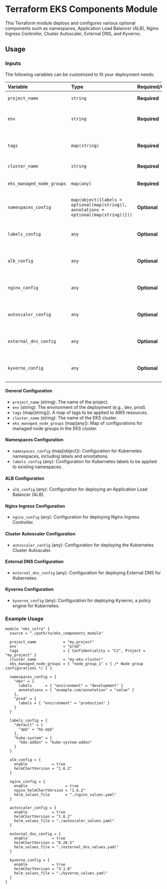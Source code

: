 # Terraform EKS Components Module

This Terraform module deploys and configures various optional components such as namespaces, Application Load Balancer (ALB), Nginx Ingress Controller, Cluster Autoscaler, External DNS, and Kyverno.

## Usage

### Inputs

The following variables can be customized to fit your deployment needs:

| Variable                   | Type                 | Required/Optional         | Default Value             | Description                                 |
| :------------------------- | :------------------- | :------------------------ | :------------------------ | :------------------------------------------ |
| `project_name`             | `string`             | **Required**              |                           | The name of the project                     |
| `env`                      | `string`             | **Required**              |                           | The environment of the deployment          |
| `tags`                     | `map(string)`        | **Required**              |                           | Map of tags to be applied to AWS resources |
| `cluster_name`             | `string`             | **Required**              |                           | Name of the EKS cluster                     |
| `eks_managed_node_groups`  | `map(any)`           | **Required**              |                           | Map of node group configurations           |
| `namespaces_config`        | `map(object({labels = optional(map(string)), annotations = optional(map(string))}))` | **Optional**  | `{ "" = { labels = {}, annotations = {} } }` | Configuration for Kubernetes namespaces    |
| `labels_config`            | `any`                | **Optional**              | `{}`                      | Additional labels for Kubernetes namespaces|
| `alb_config`               | `any`                | **Optional**              | `{ enable = false, helmChartVersion = "1.6.2" }` | Configuration for AWS Application Load Balancer|
| `nginx_config`             | `any`                | **Optional**              | `{ enable = false, nginx_helmChartVersion = "1.6.2", helm_values_file = "" }` | Configuration for NGINX Ingress Controller|
| `autoscaler_config`        | `any`                | **Optional**              | `{ enable = false, helmChartVersion = "1.6.2", helm_values_file = "" }` | Configuration for Cluster Autoscaler      |
| `external_dns_config`      | `any`                | **Optional**              | `{ enable = false, helmChartVersion = "6.28.5", helm_values_file = "" }` | Configuration for External DNS            |
| `kyverno_config`           | `any`                | **Optional**              | `{ enable = false, helmChartVersion = "3.1.0", helm_values_file = "" }` | Configuration for Kyverno Policy Engine   |


#### General Configuration

- `project_name` (string): The name of the project.
- `env` (string): The environment of the deployment (e.g., dev, prod).
- `tags` (map[string]): A map of tags to be applied to AWS resources.
- `cluster_name` (string): The name of the EKS cluster.
- `eks_managed_node_groups` (map[any]): Map of configurations for managed node groups in the EKS cluster.


#### Namespaces Configuration

- `namespaces_config` (map[object]): Configuration for Kubernetes namespaces, including labels and annotations.
- `labels_config` (any): Configuration for Kubernetes labels to be applied to existing namespaces.

#### ALB Configuration

- `alb_config` (any): Configuration for deploying an Application Load Balancer (ALB).

#### Nginx Ingress Configuration

- `nginx_config` (any): Configuration for deploying Nginx Ingress Controller.

#### Cluster Autoscaler Configuration

- `autoscaler_config` (any): Configuration for deploying the Kubernetes Cluster Autoscaler.

#### External DNS Configuration

- `external_dns_config` (any): Configuration for deploying External DNS for Kubernetes.

#### Kyverno Configuration

- `kyverno_config` (any): Configuration for deploying Kyverno, a policy engine for Kubernetes.

### Example Usage

```hcl
module "eks_infra" {
  source = "./path/to/eks_components_module"

  project_name            = "my_project"
  env                     = "prod"
  tags                    = { Confidentiality = "C2", Project = "my_project" }
  cluster_name            = "my-eks-cluster"
  eks_managed_node_groups = { "node_group_1" = { /* Node group configurations */ } }

  namespaces_config = {
    "dev" = {
      labels      = { "environment" = "development" }
      annotations = { "example.com/annotation" = "value" }
    },
    "prod" = {
      labels = { "environment" = "production" }
    }
  }

  labels_config = {
    "default" = {
      "app" = "my-app"
    },
    "kube-system" = {
      "k8s-addon" = "kube-system-addon"
    }
  }

  alb_config = {
    enable           = true
    helmChartVersion = "1.6.2"
  }

  nginx_config = {
    enable                 = true
    nginx_helmChartVersion = "1.6.2"
    helm_values_file       = "./nginx_values.yaml"
  }

  autoscaler_config = {
    enable           = true
    helmChartVersion = "1.6.2"
    helm_values_file = "./autoscaler_values.yaml"
  }

  external_dns_config = {
    enable           = true
    helmChartVersion = "6.28.5"
    helm_values_file = "./external_dns_values.yaml"
  }

  kyverno_config = {
    enable           = true
    helmChartVersion = "3.1.0"
    helm_values_file = "./kyverno_values.yaml"
  }
}
```
